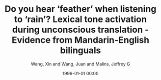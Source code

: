 ---
layout: post
title: Do you hear ‘feather’ when listening to ‘rain’? Lexical tone activation during unconscious translation - Evidence from Mandarin-English bilinguals

date: 1996-01-01 00:00
author: Wang, Xin and Wang, Juan and Malins, Jeffrey G
tags: ["bilingual lexical access","bilingualism","lexical tone","spoken word recognition","unconscious translation","visual world paradigm"]
journal: Cognition

link: https://doi.org/10.1016/j.cognition.2017.07.013

year: 2017
---